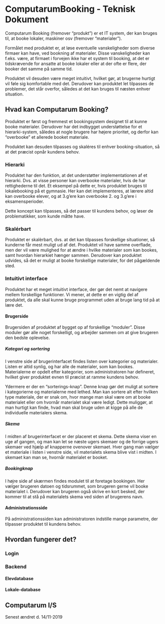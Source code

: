 # ComputarumBooking - Teknisk Dokument
Computarum Booking (fremover “produkt”) er et IT system, der kan bruges til, at booke lokaler, maskiner osv (fremover “materialer”).

Formålet med produktet er, at løse eventuelle vanskeligheder som diverse firmaer kan have, ved bookning af materialer. Disse vanskeligheder kan f.eks. være, at firmaet i forvejen ikke har et system til booking, at det er tidskrævende for ansatte at booke lokaler eller at der ofte er flere, der booker det samme på samme tid.

Produktet vil desuden være meget intuitivt, hvilket gør, at brugerne hurtigt vil føle sig komfortable med det. Derudover kan produktet let tilpasses de problemer, det står overfor, således at det kan bruges til næsten enhver situation.

## Hvad kan Computarum Booking?
Produktet er først og fremmest et bookingsystem designet til at kunne booke materialer.
Derudover har det indbygget understøttelse for et hierarki-system, således at nogle brugere har højere prioritet, og derfor kan “overbooke” et allerede booket materiale.

Produktet kan desuden tilpasses og skaléres til enhver booking-situation, så at det præcist opnår kundens behov.

### Hierarki
Produktet har den funktion, at det understøtter implementationen af et hierarki. Dvs. at visse personer kan overbooke materialer, hvis de har rettighederne til det.
Et eksempel på dette er, hvis produktet bruges til lokalebooking på et gymnasie. Her kan det implementeres, at lærere altid kan overbooke elever, og at 3.g’ere kan overbooke 2. og 3.g’ere i eksamensperioder.

Dette koncept kan tilpasses, så det passer til kundens behov, og løser de problematikker, som kunde måtte have.

### Skalérbart
Produktet er skalèrbart, dvs. at det kan tilpasses forskellige situationer, så kunderne får mest muligt ud af det. Produktet vil have samme overflade, men der vil være mulighed for at ændre i hvilke materialer som kan bookes, samt hvordan hierarkiet hænger sammen. Derudover kan produktet udvides, så det er muligt at booke forskellige materialer, for det pågældende sted. 

### Intuitivt interface
Produktet har et meget intuitivt interface, der gør det nemt at navigere mellem forskellige funktioner. Vi mener, at dette er en vigtig del af produktet, da alle skal kunne bruge programmet uden at bruge lang tid på at lære det.

#### Brugerside
Brugersiden af produktet af bygget op af forskellige “moduler”.
Disse moduler gør alle noget forskelligt, og arbejder sammen om at give brugeren den bedste oplevelse.

##### Kategori og sortering
I venstre side af brugerinterfacet findes listen over kategorier og materialer. 
Listen er altid synlig, og har alle de materialer, som kan bookes.
Materialerne er opdelt efter kategorier, som administratoren har defineret, hvilket giver produktet evnen til præcist at ramme kundens behov.

Ydermere er der en “sorterings-knap”.
Denne knap gør det muligt at sortere i kategorierne og materialerne med lethed. Man kan sortere alt efter hvilken type materiale, der er snak om, hvor mange man skal være om at booke materialet eller om hvornår materialet skal være ledigt.
Dette muliggør, at man hurtigt kan finde, hvad man skal bruge uden at kigge på alle de individuelle materialers skema.

##### Skema
I midten af brugerinterfacet er der placeret et skema. Dette skema viser en uge af gangen, og man kan let se næste ugers skemaer og de forrige ugers skemaer ved hjælp af knapperne ovenover skemaet.
Hver gang man vælger et materiale i listen i venstre side, vil materialets skema blive vist i midten. I skemaet kan man se, hvornår materialet er booket.

##### Bookingknap
I højre side af skærmen findes modulet til at foretage bookingen.
Her vælger brugeren datoen og tidsrummet, som brugeren gerne vil booke materialet i. Derudover kan brugeren også skrive en kort besked, der kommer til at stå på materialets skema ved siden af brugerens navn.

#### Administrationsside
På administrationssiden kan administratoren indstille mange parametre, der tilpasser produktet til kundens behov.

## Hvordan fungerer det?
### Login
### Backend
#### Elevdatabase
#### Lokale-database

## Computarum I/S
Senest ændret d. 14/11-2019